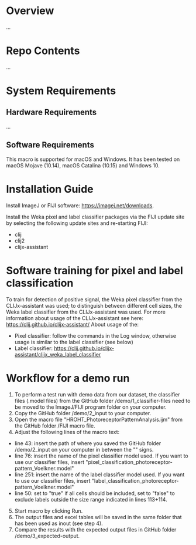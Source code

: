 # Overview
...

# Repo Contents
...

# System Requirements
## Hardware Requirements
...
## Software Requirements
This macro is supported for macOS and Windows. It has been tested on macOS Mojave (10.14), macOS Catalina (10.15) and Windows 10.

# Installation Guide
Install ImageJ or FIJI software: https://imagej.net/downloads.

Install the Weka pixel and label classifier packages via the FIJI update site by selecting the following update sites and re-starting FIJI:
- clij
- clij2
- clijx-assistant

# Software training for pixel and label classification
To train for detection of positive signal, the Weka pixel classifier from the CLIJx-assistant was used; to distinguish between different cell sizes, the Weka label classifier from the CLIJx-assistant was used.
For more information about usage of the CLIJx-assistant see here: https://clij.github.io/clijx-assistant/
About usage of the:
- Pixel classifier: follow the commands in the Log window, otherwise usage is similar to the label classifier (see below)
- Label classifier: https://clij.github.io/clijx-assistant/clijx_weka_label_classifier

# Workflow for a demo run
1. To perform a test run with demo data from our dataset, the classifier files (.model files) from the GitHub folder /demo/1_classifier-files need to be moved to the ImageJ/FIJI program folder on your computer.
2. Copy the GitHub folder /demo/2_input to your computer.
3. Open the macro file "HROHT_PhotoreceptorPatternAnalysis.ijm" from the GitHub folder /FIJI macro file.
4. Adjust the following lines of the macro text:
- line 43: insert the path of where you saved the GitHub folder /demo/2_input on your computer in between the "" signs.
- line 76: insert the name of the pixel classifier model used. If you want to use our classifier files, insert "pixel_classification_photoreceptor-pattern_Voelkner.model"
- line 251: insert the name of the label classifier model used. If you want to use our classifier files, insert "label_classification_photoreceptor-pattern_Voelkner.model"
- line 50: set to "true" if all cells should be included, set to "false" to exclude labels outside the size range indicated in lines 113+114.
5. Start macro by clicking Run.
6. The output files and excel tables will be saved in the same folder that has been used as inout (see step 4).
7. Compare the results with the expected output files in GitHub folder /demo/3_expected-output.


